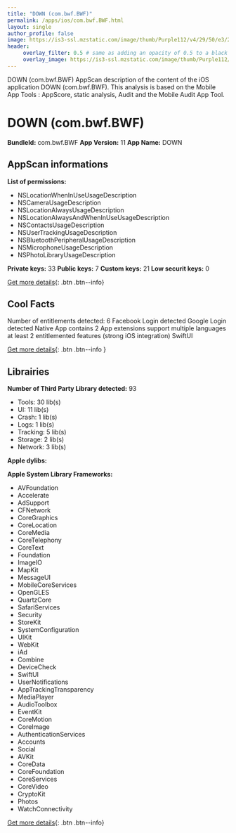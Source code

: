 ```yaml
---
title: "DOWN (com.bwf.BWF)"
permalink: /apps/ios/com.bwf.BWF.html
layout: single
author_profile: false
image: https://is3-ssl.mzstatic.com/image/thumb/Purple112/v4/29/50/e3/2950e3b1-d2e3-f563-c278-75f91e1c40fd/AppIcon-1x_U007emarketing-0-6-0-85-220.png/512x512bb.jpg
header: 
     overlay_filter: 0.5 # same as adding an opacity of 0.5 to a black background
     overlay_image: https://is3-ssl.mzstatic.com/image/thumb/Purple112/v4/29/50/e3/2950e3b1-d2e3-f563-c278-75f91e1c40fd/AppIcon-1x_U007emarketing-0-6-0-85-220.png/512x512bb.jpg
---
```

DOWN (com.bwf.BWF) AppScan description of the content of the iOS application DOWN (com.bwf.BWF). This analysis is based on the Mobile App Tools : AppScore, static analysis, Audit and the Mobile Audit App Tool.

# DOWN (com.bwf.BWF)

**BundleId:** com.bwf.BWF
**App Version:** 11
**App Name:** DOWN


## AppScan informations 

**List of permissions:** 
- NSLocationWhenInUseUsageDescription
- NSCameraUsageDescription
- NSLocationAlwaysUsageDescription
- NSLocationAlwaysAndWhenInUseUsageDescription
- NSContactsUsageDescription
- NSUserTrackingUsageDescription
- NSBluetoothPeripheralUsageDescription
- NSMicrophoneUsageDescription
- NSPhotoLibraryUsageDescription
  
  
**Private keys:** 33
**Public keys:** 7
**Custom keys:** 21
**Low securit keys:** 0
  
[Get more details](/pricing.html){: .btn .btn--info}

## Cool Facts

Number of entitlements detected: 6
Facebook Login detected
Google Login detected
Native App
contains 2 App extensions
support multiple languages
at least 2 entitlemented features (strong iOS integration)
SwiftUI
  
[Get more details](/pricing.html){: .btn .btn--info }

## Librairies 
**Number of Third Party Library detected:** 93
- Tools: 30 lib(s)
- UI: 11 lib(s)
- Crash: 1 lib(s)
- Logs: 1 lib(s)
- Tracking: 5 lib(s)
- Storage: 2 lib(s)
- Network: 3 lib(s)


**Apple dylibs:**


**Apple System Library Frameworks:**
- AVFoundation
- Accelerate
- AdSupport
- CFNetwork
- CoreGraphics
- CoreLocation
- CoreMedia
- CoreTelephony
- CoreText
- Foundation
- ImageIO
- MapKit
- MessageUI
- MobileCoreServices
- OpenGLES
- QuartzCore
- SafariServices
- Security
- StoreKit
- SystemConfiguration
- UIKit
- WebKit
- iAd
- Combine
- DeviceCheck
- SwiftUI
- UserNotifications
- AppTrackingTransparency
- MediaPlayer
- AudioToolbox
- EventKit
- CoreMotion
- CoreImage
- AuthenticationServices
- Accounts
- Social
- AVKit
- CoreData
- CoreFoundation
- CoreServices
- CoreVideo
- CryptoKit
- Photos
- WatchConnectivity


  
[Get more details](/pricing.html){: .btn .btn--info}

